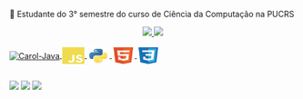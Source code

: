 
📕 Estudante do 3° semestre do curso de Ciência da Computação na PUCRS

<div align="center">
  <a href="https://github.com/carolina-kowaluk">
  <img height="160em" src="https://github-readme-stats.vercel.app/api?username=carolina-kowaluk&show_icons=true&theme=dark&include_all_commits=true&count_private=true"/>
  <img height="160em" src="https://github-readme-stats.vercel.app/api/top-langs/?username=carolina-kowaluk&layout=compact&langs_count=7&theme=dark"/>
</div>

<div style="display: inline_block"><br>
<img align="center" alt="Carol-Java" height="30" width="40" src="https://cdn.jsdelivr.net/gh/devicons/devicon/icons/java/java-plain.svg">
<img align="center" alt="Carol-Js" height="30" width="40" src="https://raw.githubusercontent.com/devicons/devicon/master/icons/javascript/javascript-plain.svg">
<img align="center" alt="Carol-Python" height="30" width="40" src="https://raw.githubusercontent.com/devicons/devicon/master/icons/python/python-original.svg">
<img align="center" alt="Carol-HTML" height="30" width="40" src="https://raw.githubusercontent.com/devicons/devicon/master/icons/html5/html5-original.svg">
<img align="center" alt="Carol-CSS" height="30" width="40" src="https://raw.githubusercontent.com/devicons/devicon/master/icons/css3/css3-original.svg">
</div>
  
##

<div> 
<a href = "mailto:carolina.kowaluk@gmail.com"><img src="https://img.shields.io/badge/-Gmail-%23333?style=for-the-badge&logo=gmail&logoColor=white" target="_blank"></a>
<a href="https://www.linkedin.com/in/carolina-kowaluk-26670824a/" target="_blank"><img src="https://img.shields.io/badge/-LinkedIn-%230077B5?style=for-the-badge&logo=linkedin&logoColor=white" target="_blank"></a>
<a href="https://discordapp.com/users/carolina_kowaluk#0343" target="_blank"><img src="https://img.shields.io/badge/Discord-7289DA?style=for-the-badge&logo=discord&logoColor=white" target="_blank"></a> 
</div>
 
<!--![Snake animation](https://github.com/carolina-kowaluk/carolina-kowaluk/blob/output/github-contribution-grid-snake.svg)-->
